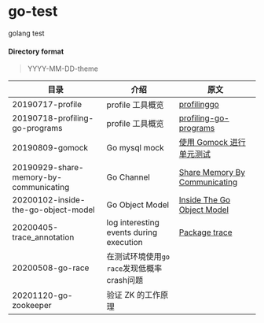 # go-test
golang test

#### Directory format
> YYYY-MM-DD-theme

| 目录                             | 介绍                 | 原文                                                                      |
|---------------------------------|----------------------|--------------------------------------------------------------------------|
| 20190717-profile                | profile 工具概览      | [profilinggo](https://github.com/samonzeweb/profilinggo)                 |
| 20190718-profiling-go-programs  | profile 工具概览      | [profiling-go-programs](https://blog.golang.org/profiling-go-programs)   |
| 20190809-gomock  | Go mysql mock      | [使用 Gomock 进行单元测试](https://segmentfault.com/a/1190000017132133)   |
| 20190929-share-memory-by-communicating  | Go Channel      | [Share Memory By Communicating](https://blog.golang.org/share-memory-by-communicating)   |
| 20200102-inside-the-go-object-model  | Go Object Model      | [Inside The Go Object Model](https://blog.golang.org/share-memory-by-communicating)   |
| 20200405-trace_annotation  | log interesting events during execution     | [Package trace](https://golang.org/pkg/runtime/trace/#hdr-User_annotation)   |
| 20200508-go-race  | 在测试环境使用`go race`发现低概率crash问题     |   |
| 20201120-go-zookeeper  | 验证 ZK 的工作原理 |   |